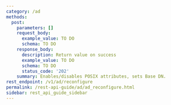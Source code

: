 ```yaml
---
category: /ad
methods:
  post:
    parameters: []
    request_body:
      example_value: TO DO
      schema: TO DO
    response_body:
      description: Return value on success
      example_value: TO DO
      schema: TO DO
      status_code: '202'
    summary: Enables/disables POSIX attributes, sets Base DN.
rest_endpoint: /v1/ad/reconfigure
permalink: /rest-api-guide/ad/ad_reconfigure.html
sidebar: rest_api_guide_sidebar
---
```

